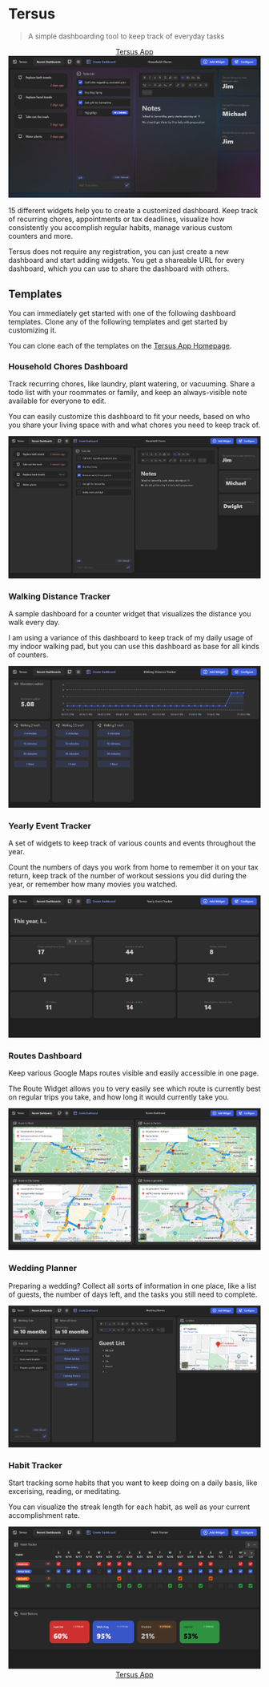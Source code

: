 # Tersus

> A simple dashboarding tool to keep track of everyday tasks

<div align="center">
    <a href="https://tersus.lukasbach.com">
        Tersus App
    </a>
</div>



<div align="center">
    <img src="https://github.com/lukasbach/tersus/raw/main/public/dashboards/sample-dark.png" alt="Preview image of Pensieve" />
</div>

15 different widgets help you to create a customized dashboard. Keep track of recurring chores, appointments or tax deadlines, visualize how consistently you accomplish regular habits, manage various custom counters and more.

Tersus does not require any registration, you can just create a new dashboard and start adding widgets. You get a shareable URL for every dashboard, which you can use to share the dashboard with others.

## Templates

You can immediately get started with one of the following dashboard templates. Clone any of the following templates and get started by customizing it.

You can clone each of the templates on the [Tersus App Homepage](https://tersus.lukasbach.com).

### Household Chores Dashboard

Track recurring chores, like laundry, plant watering, or vacuuming. Share a todo list with your roommates or family, and keep an always-visible note available for everyone to edit.

You can easily customize this dashboard to fit your needs, based on who you share your living space with and what chores you need to keep track of.

<div align="center"><img src="https://github.com/lukasbach/tersus/raw/main/public/dashboards/householdchores-dark.png" alt="Template sample" /></div>

### Walking Distance Tracker

A sample dashboard for a counter widget that visualizes the distance you walk every day.

I am using a variance of this dashboard to keep track of my daily usage of my indoor walking pad, but you can use this dashboard as base for all kinds of counters.

<div align="center"><img src="https://github.com/lukasbach/tersus/raw/main/public/dashboards/walkingdistancetracker-dark.png" alt="Template sample" /></div>

### Yearly Event Tracker

A set of widgets to keep track of various counts and events throughout the year.

Count the numbers of days you work from home to remember it on your tax return, keep track of the number of workout sessions you did during the year, or remember how many movies you watched.

<div align="center"><img src="https://github.com/lukasbach/tersus/raw/main/public/dashboards/yearlyeventtracker-dark.png" alt="Template sample" /></div>

### Routes Dashboard

Keep various Google Maps routes visible and easily accessible in one page.

The Route Widget allows you to very easily see which route is currently best on regular trips you take, and how long it would currently take you.

<div align="center"><img src="https://github.com/lukasbach/tersus/raw/main/public/dashboards/routesdashboard-dark.png" alt="Template sample" /></div>

### Wedding Planner

Preparing a wedding? Collect all sorts of information in one place, like a list of guests, the number of days left, and the tasks you still need to complete.

<div align="center"><img src="https://github.com/lukasbach/tersus/raw/main/public/dashboards/weddingplanner-dark.png" alt="Template sample" /></div>

### Habit Tracker

Start tracking some habits that you want to keep doing on a daily basis, like excerising, reading, or meditating.

You can visualize the streak length for each habit, as well as your current accomplishment rate.

<div align="center"><img src="https://github.com/lukasbach/tersus/raw/main/public/dashboards/habittracker-dark.png" alt="Template sample" /></div>

<div align="center">
    <a href="https://tersus.lukasbach.com">
        Tersus App
    </a>
</div>